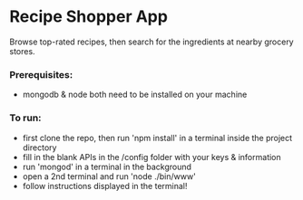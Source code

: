 # Recipe Shopper App
Browse top-rated recipes, then search for the ingredients at nearby grocery stores.
### Prerequisites:
* mongodb & node both need to be installed on your machine
### To run:
* first clone the repo, then run 'npm install' in a terminal inside the project directory
* fill in the blank APIs in the /config folder with your keys & information
* run 'mongod' in a terminal in the background
* open a 2nd terminal and run 'node ./bin/www'
* follow instructions displayed in the terminal!